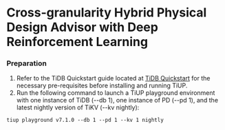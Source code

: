 # Cross-granularity Hybrid Physical Design Advisor with Deep Reinforcement Learning

###  Preparation

1. Refer to the TiDB Quickstart guide located at [TiDB Quickstart](https://docs.pingcap.com/tidb/dev/quick-start-with-tidb) for the necessary pre-requisites before installing and running TiUP.
2. Run the following command to launch a TiUP playground environment with one instance of TiDB (--db 1), one instance of PD (--pd 1), and the latest nightly version of TiKV (--kv nightly):
```shell
tiup playground v7.1.0 --db 1 --pd 1 --kv 1 nightly
```